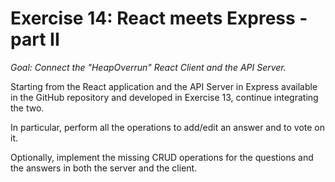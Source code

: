 # Exercise 14: React meets Express - part II

_Goal: Connect the "HeapOverrun" React Client and the API Server._

Starting from the React application and the API Server in Express available in the GitHub repository and developed in Exercise 13, continue integrating the two.

In particular, perform all the operations to add/edit an answer and to vote on it. 

Optionally, implement the missing CRUD operations for the questions and the answers in both the server and the client.